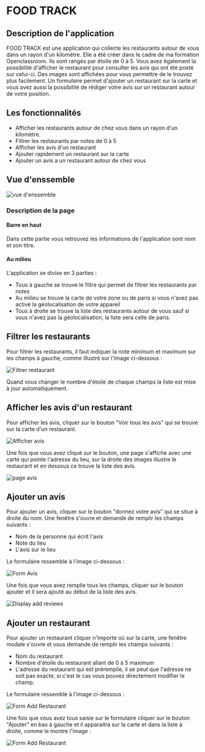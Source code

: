 # FOOD TRACK

## Description de l'application
FOOD TRACK est une application qui collecte les restaurants autour de vous dans un rayon d'un kilomètre. Elle a été créer dans le cadre de ma formation Openclassroom. Ils sont rangés par étoile de 0 à 5. Vous avez également la possibilité d'afficher le restaurant pour consulter les avis qui ont été posté sur celui-ci. Des images sont affichées pour vous permettre de le trouvez plus facilement. Un formulaire permet d'ajouter un restaurant sur la carte et vous avez aussi la possibilité de rédiger votre avis sur un restaurant autour de votre position.

## Les fonctionnalités
* Afficher les restaurants autour de chez vous dans un rayon d'un kilomètre.
* Filtrer les restaurants par notes de 0 à 5
* Afficher les avis d'un restaurant
* Ajouter rapidement un restaurant sur la carte
* Ajouter un avis a un restaurant autour de chez vous

## Vue d'enssemble
![vue d'enssemble](https://github.com/KevinJ30/OC-P7/blob/develop/docs/img/ensemble.JPG)

### Description de la page

#### Barre en haut
Dans cette partie vous retrouvez les informations de l'application sont nom et son titre.

#### Au milieu
L'application se divise en 3 parties :
- Tous à gauche se trouve le filtre qui permet de filtrer les restaurants par notes
- Au milieu se trouve la carte de votre zone ou de paris si vous n'avez pas activé la géolocalisation de votre appareil
- Tous à droite se trouve la liste des restaurants autour de vous sauf si vous n'avez pas la géolocalisation, la liste sera celle de paris.

## Filtrer les restaurants

Pour filtrer les restaurants, il faut indiquer la note minimum et maximum sur les champs à gauche, comme illustré sur l'image ci-dessous :

![Filtrer restaurant](docs/img/filtre.jpg)

Quand vous changer le nombre d'étoile de chaque champs la liste est mise à jour automatiquement.

## Afficher les avis d'un restaurant

Pour afficher les avis, cliquer sur le bouton "Voir tous les avis" qui se trouve sur la carte d'un restaurant.

![Afficher avis](docs/img/display_reviews.jpg)

Une fois que vous avez cliqué sur le bouton, une page s'affiche avec une carte qui pointe l'adresse du lieu, sur la droite des images illustre le restaurant et en dessous ce trouve la liste des avis.

![page avis](docs/img/reviews.jpg)

## Ajouter un avis

Pour ajouter un avis, cliquer sur le bouton "donnez votre avis" qui se situe à droite du nom. Une fenêtre s'ouvre et demande de remplir les champs suivants :

* Nom de la personne qui écrit l'avis
* Note du lieu
* L'avis sur le lieu

Le formulaire ressemble à l'image ci-dessous :

![Form Avis](docs/img/form_add_reviews.jpg)

Une fois que vous avez remplie tous les champs, cliquer sur le bouton ajouter et il sera ajouté au début de la liste des avis.

![Display add reviews](docs/img/display_add_reviews.jpg)

## Ajouter un restaurant

Pour ajouter un restaurant cliquer n'importe où sur la carte, une fenêtre modale s'ouvre et vous demande de remplir les champs suivants :

* Nom du restaurant
* Nombre d'étoile du restaurant allant de 0 à 5 maximum
* L'adresse du restaurant qui est préremplie, il se peut que l'adresse ne soit pas exacte, si c'est le cas vous pouvez directement modifier le champ.

Le formulaire ressemble à l'image ci-dessous :

![Form Add Restaurant](docs/img/form_add_restaurant.jpg)

Une fois que vous avez tous saisie sur le formulaire cliquer sur le bouton "Ajouter" en bas à gauche et il apparaitra sur la carte et dans la liste à droite, comme le montre l'image :

![Form Add Restaurant](docs/img/add_map_restaurant.jpg)




